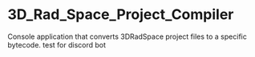 # 3D_Rad_Space_Project_Compiler
Console application that converts 3DRadSpace project files to a specific bytecode.
test for discord bot
